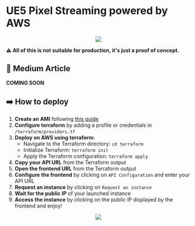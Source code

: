 # UE5 Pixel Streaming powered by AWS
<p align="center">
  <img src="https://github.com/louis-fiori/aws-ue5-pixel-streaming/blob/main/images/pixel_streaming_gif.gif?raw=true"/>
</p>

**⚠️ All of this is not suitable for production, it's just a proof of concept.**

## 📝 Medium Article

**COMING SOON**

## ➡️ How to deploy
1. **Create an AMI** following [this guide](https://github.com/louis-fiori/aws-ue5-pixel-streaming/blob/main/ami/README.md)
2. **Configure terraform** by adding a profile or credentials in `/terraform/providers.tf`
3. **Deploy on AWS using terraform**:
    - Navigate to the Terraform directory: `cd terraform`
    - Initialize Terraform: `terraform init`
    - Apply the Terraform configuration: `terraform apply`
4. **Copy your API URL** from the Terraform output
5. **Open the frontend URL** from the Terraform output
6. **Configure the frontend** by clicking on `API Configuration` and enter your API URL
7. **Request an instance** by clicking on `Request an instance`
8. **Wait for the public IP** of your launched instance
9. **Access the instance** by clicking on the public IP displayed by the frontend and enjoy!

<p align="center">
  <img src="https://github.com/louis-fiori/aws-ue5-pixel-streaming/blob/main/images/frontend_capture_1.png?raw=true"/>
</p>